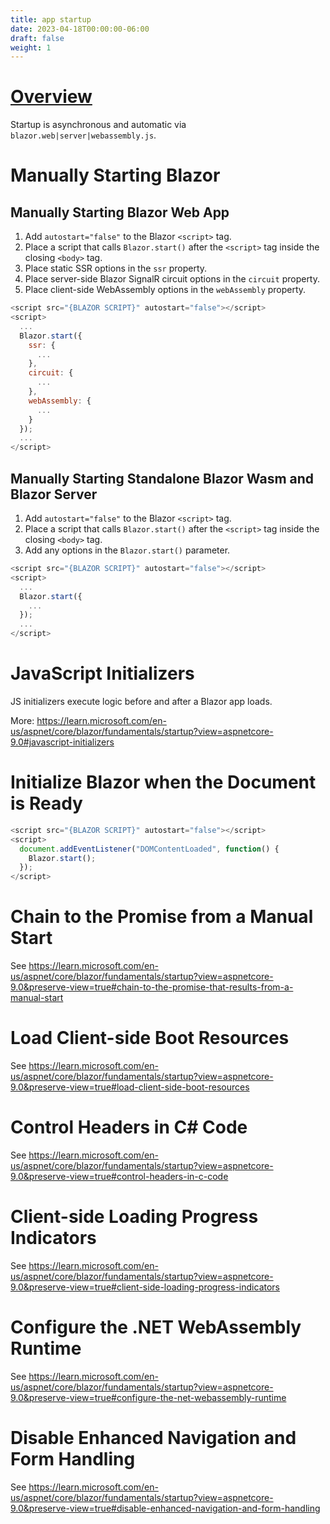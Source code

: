 ```yaml
---
title: app startup
date: 2023-04-18T00:00:00-06:00
draft: false
weight: 1
---
```


# [Overview](https://learn.microsoft.com/en-us/aspnet/core/blazor/fundamentals/startup?view=aspnetcore-9.0&)
Startup is asynchronous and automatic via `blazor.web|server|webassembly.js`.

# Manually Starting Blazor
## Manually Starting Blazor Web App
1. Add `autostart="false"` to the Blazor `<script>` tag.  
2. Place a script that calls `Blazor.start()` after the `<script>` tag inside the closing `<body>` tag.
3. Place static SSR options in the `ssr` property.
4. Place server-side Blazor SignalR circuit options in the `circuit` property.
5. Place client-side WebAssembly options in the `webAssembly` property.

```js
<script src="{BLAZOR SCRIPT}" autostart="false"></script>
<script>
  ...
  Blazor.start({
    ssr: {
      ...
    },
    circuit: {
      ...
    },
    webAssembly: {
      ...
    }
  });
  ...
</script>
```

## Manually Starting Standalone Blazor Wasm and Blazor Server
1. Add `autostart="false"` to the Blazor `<script>` tag.  
2. Place a script that calls `Blazor.start()` after the `<script>` tag inside the closing `<body>` tag.
3. Add any options in the `Blazor.start()` parameter.

```js
<script src="{BLAZOR SCRIPT}" autostart="false"></script>
<script>
  ...
  Blazor.start({
    ...
  });
  ...
</script>
```

# JavaScript Initializers
JS initializers execute logic before and after a Blazor app loads.

More: https://learn.microsoft.com/en-us/aspnet/core/blazor/fundamentals/startup?view=aspnetcore-9.0#javascript-initializers

# Initialize Blazor when the Document is Ready
```js
<script src="{BLAZOR SCRIPT}" autostart="false"></script>
<script>
  document.addEventListener("DOMContentLoaded", function() {
    Blazor.start();
  });
</script>
```

# Chain to the Promise from a Manual Start
See https://learn.microsoft.com/en-us/aspnet/core/blazor/fundamentals/startup?view=aspnetcore-9.0&preserve-view=true#chain-to-the-promise-that-results-from-a-manual-start

# Load Client-side Boot Resources
See https://learn.microsoft.com/en-us/aspnet/core/blazor/fundamentals/startup?view=aspnetcore-9.0&preserve-view=true#load-client-side-boot-resources

# Control Headers in C# Code
See https://learn.microsoft.com/en-us/aspnet/core/blazor/fundamentals/startup?view=aspnetcore-9.0&preserve-view=true#control-headers-in-c-code

# Client-side Loading Progress Indicators
See https://learn.microsoft.com/en-us/aspnet/core/blazor/fundamentals/startup?view=aspnetcore-9.0&preserve-view=true#client-side-loading-progress-indicators

# Configure the .NET WebAssembly Runtime
See https://learn.microsoft.com/en-us/aspnet/core/blazor/fundamentals/startup?view=aspnetcore-9.0&preserve-view=true#configure-the-net-webassembly-runtime

# Disable Enhanced Navigation and Form Handling
See https://learn.microsoft.com/en-us/aspnet/core/blazor/fundamentals/startup?view=aspnetcore-9.0&preserve-view=true#disable-enhanced-navigation-and-form-handling

